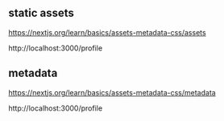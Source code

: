 ## static assets

https://nextjs.org/learn/basics/assets-metadata-css/assets

http://localhost:3000/profile

## metadata

https://nextjs.org/learn/basics/assets-metadata-css/metadata

http://localhost:3000/profile
